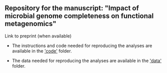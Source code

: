 ## Repository for the manuscript: "Impact of microbial genome completeness on functional metagenomics"

Link to preprint (when available)

- The instructions and code needed for reproducing the analyses are available in the ['code'](https://github.com/anttonalberdi/completeness_function_bias/code/) folder.

- The data needed for reproducing the analyses are available in the ['data'](https://github.com/anttonalberdi/completeness_function_bias/data/) folder.

